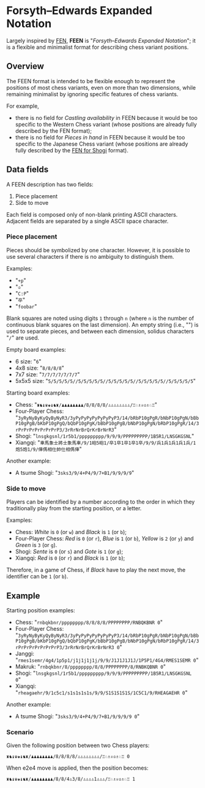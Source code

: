 # Forsyth–Edwards Expanded Notation

Largely inspired by [FEN](https://en.wikipedia.org/wiki/Forsyth%E2%80%93Edwards_Notation), **FEEN** is "_Forsyth–Edwards Expanded Notation_"; it is a flexible and minimalist format for describing chess variant positions.

## Overview

The FEEN format is intended to be flexible enough to represent the positions of most chess variants, even on more than two dimensions, while remaining minimalist by ignoring specific features of chess variants.

For example,

- there is no field for _Castling availability_ in FEEN because it would be too specific to the Western Chess variant (whose positions are already fully described by the FEN format);
- there is no field for _Pieces in hand_ in FEEN because it would be too specific to the Japanese Chess variant (whose positions are already fully described by the [FEN for Shogi](http://hgm.nubati.net/usi.html) format).

## Data fields

A FEEN description has two fields:

1. Piece placement
2. Side to move

Each field is composed only of non-blank printing ASCII characters.
Adjacent fields are separated by a single ASCII space character.

### Piece placement

Pieces should be symbolized by one character. However, it is possible to use several characters if there is no ambiguity to distinguish them.

Examples:

- "`+p`"
- "`♔`"
- "`C:P`"
- "`卒`"
- "`foobar`"

Blank squares are noted using digits `1` through `n` (where `n` is the number of continuous blank squares on the last dimension).
An empty string (i.e., "") is used to separate pieces, and between each dimension, solidus characters "`/`" are used.

Empty board examples:

- 6 size: "`6`"
- 4x8 size: "`8/8/8/8`"
- 7x7 size: "`7/7/7/7/7/7/7`"
- 5x5x5 size: "`5/5/5/5/5//5/5/5/5/5//5/5/5/5/5//5/5/5/5/5//5/5/5/5/5`"

Starting board examples:

- Chess: "`♜♞♝♛♚♝♞♜/♟♟♟♟♟♟♟♟/8/8/8/8/♙♙♙♙♙♙♙♙/♖♘♗♕♔♗♘♖`"
- Four-Player Chess: "`3yRyNyByKyQyByNyR3/3yPyPyPyPyPyPyPyP3/14/bRbP10gPgR/bNbP10gPgN/bBbP10gPgB/bKbP10gPgQ/bQbP10gPgK/bBbP10gPgB/bNbP10gPgN/bRbP10gPgR/14/3rPrPrPrPrPrPrPrP3/3rRrNrBrQrKrBrNrR3`"
- Shogi: "`lnsgkgsnl/1r5b1/ppppppppp/9/9/9/PPPPPPPPP/1B5R1/LNSGKGSNL`"
- Xiangqi: "`車馬象士將士象馬車/9/1砲5砲1/卒1卒1卒1卒1卒/9/9/兵1兵1兵1兵1兵/1炮5炮1/9/俥傌相仕帥仕相傌俥`"

Another example:

- A tsume Shogi: "`3sks3/9/4+P4/9/7+B1/9/9/9/9`"

### Side to move

Players can be identified by a number according to the order in which they traditionally play from the starting position, or a letter.

Examples:

- Chess: _White_ is `0` (or `w`) and _Black_ is `1` (or `b`);
- Four-Player Chess: _Red_ is `0` (or `r`), _Blue_ is `1` (or `b`), _Yellow_ is `2` (or `y`) and _Green_ is `3` (or `g`).
- Shogi: _Sente_ is `0` (or `s`) and _Gote_ is `1` (or `g`);
- Xiangqi: _Red_ is `0` (or `r`) and _Black_ is `1` (or `b`);

Therefore, in a game of Chess, if _Black_ have to play the next move, the identifier can be `1` (or `b`).

## Example

Starting position examples:

- Chess: "`rnbqkbnr/pppppppp/8/8/8/8/PPPPPPPP/RNBQKBNR 0`"
- Four-Player Chess: "`3yRyNyByKyQyByNyR3/3yPyPyPyPyPyPyPyP3/14/bRbP10gPgR/bNbP10gPgN/bBbP10gPgB/bKbP10gPgQ/bQbP10gPgK/bBbP10gPgB/bNbP10gPgN/bRbP10gPgR/14/3rPrPrPrPrPrPrPrP3/3rRrNrBrQrKrBrNrR3 0`"
- Janggi: "`rmes1semr/4g4/1p5p1/j1j1j1j1j/9/9/J1J1J1J1J/1P5P1/4G4/RMES1SEMR 0`"
- Makruk: "`rnbqkbnr/8/pppppppp/8/8/PPPPPPPP/8/RNBKQBNR 0`"
- Shogi: "`lnsgkgsnl/1r5b1/ppppppppp/9/9/9/PPPPPPPPP/1B5R1/LNSGKGSNL 0`"
- Xiangqi: "`rheagaehr/9/1c5c1/s1s1s1s1s/9/9/S1S1S1S1S/1C5C1/9/RHEAGAEHR 0`"

Another example:

- A tsume Shogi: "`3sks3/9/4+P4/9/7+B1/9/9/9/9 0`"

### Scenario

Given the following position between two Chess players:

```
♜♞♝♛♚♝♞♜/♟♟♟♟♟♟♟♟/8/8/8/8/♙♙♙♙♙♙♙♙/♖♘♗♕♔♗♘♖ 0
```

When e2e4 move is applied, then the position becomes:

```
♜♞♝♛♚♝♞♜/♟♟♟♟♟♟♟♟/8/8/4♙3/8/♙♙♙♙1♙♙♙/♖♘♗♕♔♗♘♖ 1
```
